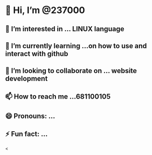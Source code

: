 # 👋 Hi, I’m @237000
## 👀 I’m interested in ... LINUX language 
## 🌱 I’m currently learning ...on how to use and interact with github 
## 💞️ I’m looking to collaborate on ... website development 
## 📫 How to reach me ...681100105
## 😄 Pronouns: ...
## ⚡ Fun fact: ...

<<!---
237000/237000 is a ✨ special ✨ repository because its `README.md` (this file) appears on your GitHub profile.
You can click the Preview link to take a look at your changes.
--->
